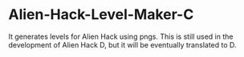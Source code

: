 # Alien-Hack-Level-Maker-C
It generates levels for Alien Hack using pngs. This is still used in the development of Alien Hack D, but it will be eventually translated to D.
